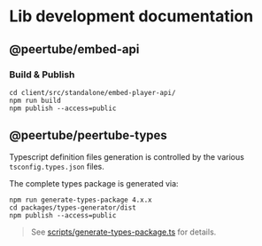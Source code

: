 # Lib development documentation

## @peertube/embed-api

### Build & Publish

```
cd client/src/standalone/embed-player-api/
npm run build
npm publish --access=public
```

## @peertube/peertube-types

Typescript definition files generation is controlled by the various `tsconfig.types.json` files.

The complete types package is generated via:

```
npm run generate-types-package 4.x.x
cd packages/types-generator/dist
npm publish --access=public
```

> See [scripts/generate-types-package.ts](scripts/generate-types-package.ts) for details.
